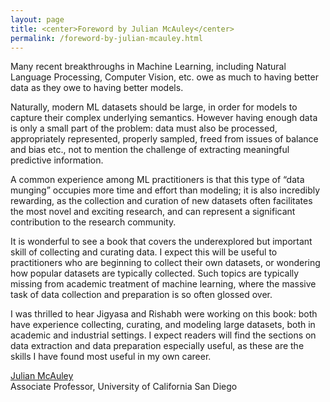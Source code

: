 ```yaml
---
layout: page
title: <center>Foreword by Julian McAuley</center>
permalink: /foreword-by-julian-mcauley.html
---
```


Many recent breakthroughs in Machine Learning, including Natural Language Processing, Computer Vision, etc. owe as much to having better data as they owe to having better models.

Naturally, modern ML datasets should be large, in order for models to capture their complex underlying semantics. However having enough data is only a small part of the problem: data must also be processed, appropriately represented, properly sampled, freed from issues of balance and bias etc., not to mention the challenge of extracting meaningful predictive information.

A common experience among ML practitioners is that this type of “data munging” occupies more time and effort than modeling; it is also incredibly rewarding, as the collection and curation of new datasets often facilitates the most novel and exciting research, and can represent a significant contribution to the research community.

It is wonderful to see a book that covers the underexplored but important skill of collecting and curating data. I expect this will be useful to practitioners who are beginning to collect their own datasets, or wondering how popular datasets are typically collected. Such topics are typically missing from academic treatment of machine learning, where the massive task of data collection and preparation is so often glossed over.

I was thrilled to hear Jigyasa and Rishabh were working on this book: both have experience collecting, curating, and modeling large datasets, both in academic and industrial settings. I expect readers will find the sections on data extraction and data preparation especially useful, as these are the skills I have found most useful in my own career.

[Julian McAuley](https://cseweb.ucsd.edu/~jmcauley) <br>
Associate Professor, University of California San Diego
